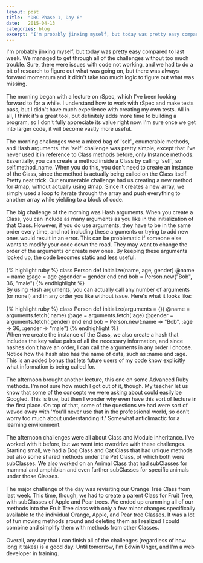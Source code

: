 ```yaml
---
layout: post
title:  "DBC Phase 1, Day 6"
date:   2015-04-13
categories: blog
excerpt: "I'm probably jinxing myself, but today was pretty easy compared to last week. We managed to get through all of the challenges without too much trouble. Sure, there were issues with code not working, and we had to do a bit of research to figure out what was going on, but there was always forward momentum and it didn't take too much logic to figure out what was missing. The morning began with a lecture on rSpec, which I've been looking forward to for a while. I understand how to work with rSpec and make tests pass, but I didn't have much experience with creating my own tests. All in all, I think it's a great tool, but definitely adds more time to building a program, so I don't fully appreciate its value right now. I'm sure once we get into larger code, it will become vastly more useful."
---
```


I'm probably jinxing myself, but today was pretty easy compared to last week. We managed to get through all of the challenges without too much trouble. Sure, there were issues with code not working, and we had to do a bit of research to figure out what was going on, but there was always forward momentum and it didn't take too much logic to figure out what was missing.
<br>
<br>
The morning began with a lecture on rSpec, which I've been looking forward to for a while. I understand how to work with rSpec and make tests pass, but I didn't have much experience with creating my own tests. All in all, I think it's a great tool, but definitely adds more time to building a program, so I don't fully appreciate its value right now. I'm sure once we get into larger code, it will become vastly more useful.
<br>
<br>
The morning challenges were a mixed bag of 'self', enumerable methods, and Hash arguments. the 'self' challenge was pretty simple, except that I've never used it in reference to Class methods before, only Instance methods. Essentially, you can create a method inside a Class by calling 'self', so self.method_name. When you do this, you don't need to create an instance of the Class, since the method is actually being called on the Class itself. Pretty neat trick. Our enumerable challenge had us creating a new method for #map, without actually using #map. Since it creates a new array, we simply used a loop to iterate through the array and push everything to another array while yielding to a block of code.
<br>
<br>
The big challenge of the morning was Hash arguments. When you create a Class, you can include as many arguments as you like in the initialization of that Class. However, if you do use arguments, they have to be in the same order every time, and not including these arguments or trying to add new ones would result in an error. This can be problematic if someone else wants to modify your code down the road. They may want to change the order of the arguments or create new ones. By keeping these arguments locked up, the code becomes static and less useful.
<br>
<br>
{% highlight ruby %}
class Person
  def initialize(name, age, gender)
    @name = name
    @age = age
    @gender = gender
  end
end
bob = Person.new("Bob", 36, "male")
{% endhighlight %}
<br>
By using Hash arguments, you can actually call any number of arguments (or none!) and in any order you like without issue. Here's what it looks like:
<br>
<br>
{% highlight ruby %}
class Person
  def initialize(arguments = {})
    @name = arguments.fetch(:name)
    @age = arguments.fetch(:age)
    @gender = arguments.fetch(:gender)
  end
end
bob = Person.new(:name => "Bob", :age => 36, :gender => "male")
{% endhighlight %}
<br>
When we create the instance of the Class, we also create a hash that includes the key value pairs of all the necessary information, and since hashes don't have an order, I can call the arguments in any order I choose. Notice how the hash also has the name of data, such as :name and :age. This is an added bonus that lets future users of my code know explicitly what information is being called for.
<br>
<br>
The afternoon brought another lecture, this one on some Advanced Ruby methods. I'm not sure how much I got out of it, though. My teacher let us know that some of the concepts we were asking about could easily be Googled. This is true, but then I wonder why even have this sort of lecture in the first place. On top of that, some of the questions we had were sort of waved away with 'You'll never use that in the professional world, so don't worry too much about understanding it.' Somewhat anticlimactic for a learning environment.
<br>
<br>
The afternoon challenges were all about Class and Module inheritance. I've worked with it before, but we went into overdrive with these challenges. Starting small, we had a Dog Class and Cat Class that had unique methods but also some shared methods under the Pet Class, of which both were subClasses. We also worked on an Animal Class that had subClasses for mammal and amphibian and even further subClasses for specific animals under those Classes.
<br>
<br>
The major challenge of the day was revisiting our Orange Tree Class from last week. This time, though, we had to create a parent Class for Fruit Tree, with subClasses of Apple and Pear trees. We ended up cramming all of our methods into the Fruit Tree class with only a few minor changes specifically available to the individual Orange, Apple, and Pear tree Classes. It was a lot of fun moving methods around and deleting them as I realized I could combine and simplify them with methods from other Classes.
<br>
<br>
Overall, any day that I can finish all of the challenges (regardless of how long it takes) is a good day. Until tomorrow, I'm Edwin Unger, and I'm a web developer in training.

